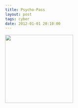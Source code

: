 ```yaml
---
title: Psycho-Pass
layout: post
tags: cyber
date: 2012-01-01 20:10:00
---
```

<img width="220" src="https://upload.wikimedia.org/wikipedia/en/thumb/5/5c/PsychoPassvol1.jpg/220px-PsychoPassvol1.jpg" />
